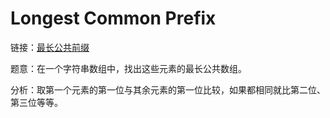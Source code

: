 # Longest Common Prefix

链接：[最长公共前缀](https://leetcode-cn.com/problems/longest-common-prefix/description/)

题意：在一个字符串数组中，找出这些元素的最长公共数组。

分析：取第一个元素的第一位与其余元素的第一位比较，如果都相同就比第二位、第三位等等。

